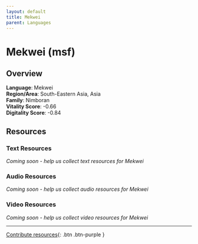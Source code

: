 ```yaml
---
layout: default
title: Mekwei
parent: Languages
---
```


# Mekwei (msf)

## Overview

**Language**: Mekwei  
**Region/Area**: South-Eastern Asia, Asia  
**Family**: Nimboran  
**Vitality Score**: -0.66  
**Digitality Score**: -0.84  

## Resources

### Text Resources
*Coming soon - help us collect text resources for Mekwei*

### Audio Resources
*Coming soon - help us collect audio resources for Mekwei*

### Video Resources
*Coming soon - help us collect video resources for Mekwei*

---

[Contribute resources](https://fairtrain.github.io/){: .btn .btn-purple }
